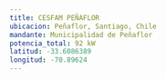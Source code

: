 ```yaml
---
title: CESFAM PEÑAFLOR
ubicacion: Peñaflor, Santiago, Chile
mandante: Municipalidad de Peñaflor
potencia_total: 92 kW
latitud: -33.6086389
longitud: -70.89624
---
```


